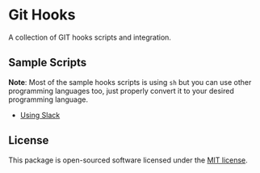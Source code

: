 # Git Hooks

A collection of GIT hooks scripts and integration.

## Sample Scripts

**Note**: Most of the sample hooks scripts is using ```sh``` but you can use other programming languages too, just properly convert it to your desired programming language.

- [Using Slack](slack/)

## License

This package is open-sourced software licensed under the [MIT license](https://opensource.org/licenses/MIT).
